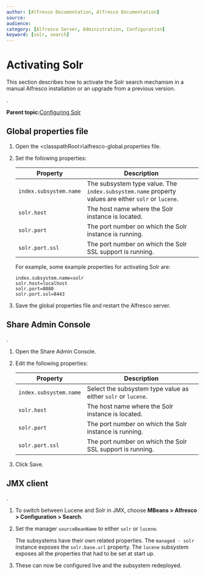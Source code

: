 ```yaml
---
author: [Alfresco Documentation, Alfresco Documentation]
source: 
audience: 
category: [Alfresco Server, Administration, Configuration]
keyword: [solr, search]
---
```


# Activating Solr

This section describes how to activate the Solr search mechanism in a manual Alfresco installation or an upgrade from a previous version.

.

**Parent topic:**[Configuring Solr](../concepts/solr-webapp-config.md)

## Global properties file

1.  Open the <classpathRoot\>\\alfresco-global.properties file.

2.  Set the following properties:

    |Property|Description|
    |--------|-----------|
    |`index.subsystem.name`|The subsystem type value. The `index.subsystem.name` property values are either `solr` or `lucene`.|
    |`solr.host`|The host name where the Solr instance is located.|
    |`solr.port`|The port number on which the Solr instance is running.|
    |`solr.port.ssl`|The port number on which the Solr SSL support is running.|

    For example, some example properties for activating Solr are:

    ```
    index.subsystem.name=solr
    solr.host=localhost
    solr.port=8080
    solr.port.ssl=8443
    ```

3.  Save the global properties file and restart the Alfresco server.


## Share Admin Console

.

1.  Open the Share Admin Console.

2.  Edit the following properties:

    |Property|Description|
    |--------|-----------|
    |`index.subsystem.name`|Select the subsystem type value as either `solr` or `lucene`.|
    |`solr.host`|The host name where the Solr instance is located.|
    |`solr.port`|The port number on which the Solr instance is running.|
    |`solr.port.ssl`|The port number on which the Solr SSL support is running.|

3.  Click Save.


## JMX client

.

1.  To switch between Lucene and Solr in JMX, choose **MBeans \> Alfresco \> Configuration \> Search**.

2.  Set the manager `sourceBeanName` to either `solr` or `lucene`.

    The subsystems have their own related properties. The `managed - solr` instance exposes the `solr.base.url` property. The `lucene` subsystem exposes all the properties that had to be set at start up.

3.  These can now be configured live and the subsystem redeployed.


